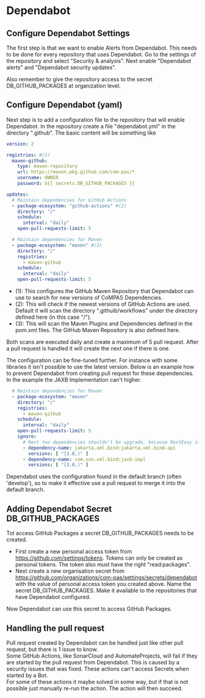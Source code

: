 <!--
SPDX-FileCopyrightText: 2021 Alliander N.V.

SPDX-License-Identifier: CC-BY-4.0
-->

# Dependabot

## Configure Dependabot Settings

The first step is that we want to enable Alerts from Dependabot. This needs to be done for every repository that 
uses Dependabot. Go to the settings of the repository and select "Security & analysis". Next enable "Dependabot alerts"
and "Dependabot security updates".

Also remember to give the repository access to the secret DB_GITHUB_PACKAGES at organization level.

## Configure Dependabot (yaml)

Next step is to add a configuration file to the repository that will enable Dependabot. In the repository create a 
file "dependabot.yml" in the directory ".github". The basic content will be something like

```yaml
version: 2

registries: #(1)
  maven-github:
    type: maven-repository
    url: https://maven.pkg.github.com/com-pas/*
    username: OWNER
    password: ${{ secrets.DB_GITHUB_PACKAGES }}

updates:
  # Maintain dependencies for GitHub Actions
  - package-ecosystem: "github-actions" #(2)
    directory: "/"
    schedule:
      interval: "daily"
    open-pull-requests-limit: 5

  # Maintain dependencies for Maven
  - package-ecosystem: "maven" #(3)
    directory: "/"
    registries:
      - maven-github
    schedule:
      interval: "daily"
    open-pull-requests-limit: 5
```

- (1): This configures the GitHub Maven Repository that Dependabot can use to search for new versions of CoMPAS Dependencies.
- (2): This will check if the newest versions of GitHub Actions are used. Default it will scan the directory ".githuib/workflows" 
       under the directory defined here (in this case "/").
- (3): This will scan the Maven Plugins and Dependencies defined in the pom.xml files. The GitHub Maven Repository is also
       defined here.

Both scans are executed daily and create a maximum of 5 pull request. After a pull request is handled it will create the 
next one if there is one.

The configuration can be fine-tuned further. For instance with some libraries it isn't possible to use the latest version.
Below is an example how to prevent Dependabot from creating pull request for these dependencies. In the example 
the JAXB Implementation can't higher.

```yaml
  # Maintain dependencies for Maven
  - package-ecosystem: "maven"
    directory: "/"
    registries:
      - maven-github
    schedule:
      interval: "daily"
    open-pull-requests-limit: 5
    ignore:
      # Next two dependencies shouldn't be upgrade, because RestEasy isn't using newer version. (2.3.X)
      - dependency-name: jakarta.xml.bind:jakarta.xml.bind-api
        versions: [ "[3.0,)" ]
      - dependency-name: com.sun.xml.bind:jaxb-impl
        versions: [ "[3.0,)" ]
```

Dependabot uses the configuration found in the default branch (often 'develop'), so to make it effective use a 
pull request to merge it into the default branch.

## Adding Dependabot Secret DB_GITHUB_PACKAGES

Tot access GitHub Packages a secret DB_GITHUB_PACKAGES needs to be created.
- First create a new personal access token from https://github.com/settings/tokens. Tokens can only be created as personal tokens.
  The token also must have the right "read:packages".
- Next create a new organisation secret from https://github.com/organizations/com-pas/settings/secrets/dependabot with the value of
  personal access token you created above. Name the secret DB_GITHUB_PACKAGES. Make it available to the repositories that have
  Dependabot configured.

Now Dependabot can use this secret to access GitHub Packages.

## Handling the pull request

Pull request created by Dependabot can be handled just like other pull request, but there is 1 issue to know.  
Some GitHub Actions, like SonarCloud and AutomateProjects, will fail if they are started by the pull request from
Dependabot. This is caused by a security issues that was fixed. These actions can't access Secrets when started by a Bot.  
For some of these actions it maybe solved in some way, but if that is not possible just manually re-run the action.
The action will then succeed. 
